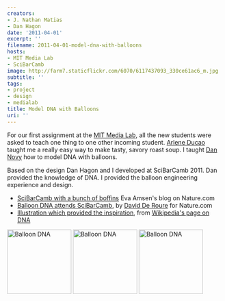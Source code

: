 ```yaml
---
creators:
- J. Nathan Matias
- Dan Hagon
date: '2011-04-01'
excerpt: ''
filename: 2011-04-01-model-dna-with-balloons
hosts:
- MIT Media Lab
- SciBarCamb
image: http://farm7.staticflickr.com/6070/6117437093_330ce61ac6_m.jpg
subtitle: ''
tags:
- project
- design
- medialab
title: Model DNA with Balloons
uri: ''
---
```


<p>For our first assignment at the <a href="media.mit.edu" rel="nofollow">MIT Media Lab</a>, all the new students were asked to teach one thing to one other incoming student. <a href="http://www.dukodestudio.com/" rel="nofollow">Arlene Ducao</a> taught me a really easy way to make tasty, savory roast soup. I taught <a href="http://www.imdb.com/name/nm0637284/" rel="nofollow">Dan Novy</a> how to model DNA with balloons.</p

<p>Based on the design Dan Hagon and I developed at SciBarCamb 2011. Dan provided the knowledge of DNA. I provided the balloon engineering experience and design.</p>

<ul><li><a href="http://www.google.com/url?sa=t&source=web&cd=1&ved=0CBYQFjAA&url=http://blogs.nature.com/eresearch/2011/04/10/balloon-dna-attends-scibarcamb&ei=7DtlTpjRMMjG0AH10Y31CQ&usg=AFQjCNEcPk-8ermmkRZrlVGICF5a8EVgAw&sig2=ro06NdH_GtB9xC-jMNy_eA" rel="nofollow">SciBarCamb with a bunch of boffins</a> Eva Amsen's blog on Nature.com</li>

<li><a href="http://blogs.nature.com/eresearch/2011/04/10/balloon-dna-attends-scibarcamb" rel="nofollow"> Balloon DNA attends SciBarCamb</a>, by <a href="http://www.oerc.ox.ac.uk/people/dder" rel="nofollow">David De Roure</a> for Nature.com</li>

<li><a href="http://en.wikipedia.org/wiki/File:DNA_chemical_structure.svg" rel="nofollow">Illustration which provided the inspiration</a>, from <a href="http://en.wikipedia.org/wiki/Dna" rel="nofollow">Wikipedia's page on DNA</a></li>
</ul>

<a href="http://www.flickr.com/photos/natematias/6117448589/" title="Balloon DNA by rubberpaw, on Flickr"><img src="http://farm7.staticflickr.com/6066/6117448589_b548897292_q.jpg" width="150" height="150" alt="Balloon DNA"></a> <a href="http://www.flickr.com/photos/natematias/6117446051/" title="Balloon DNA by rubberpaw, on Flickr"><img src="http://farm7.staticflickr.com/6182/6117446051_7675216f43_q.jpg" width="150" height="150" alt="Balloon DNA"></a> <a href="http://www.flickr.com/photos/natematias/6117441507/" title="Balloon DNA by rubberpaw, on Flickr"><img src="http://farm7.staticflickr.com/6087/6117441507_5c52988b66_q.jpg" width="150" height="150" alt="Balloon DNA"></a>